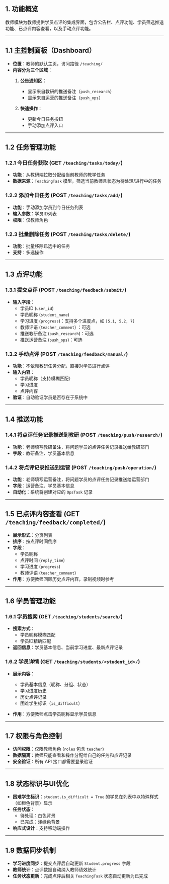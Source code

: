 ## 1. 功能概览
教师模块为教师提供学员点评的集成界面，包含公告栏、点评功能、学员筛选推送功能、已点评内容查看，以及手动点评功能。

---

## 1.1 主控制面板（Dashboard）
- **位置**：教师的默认主页，访问路径 `/teaching/`
- **内容分为三个区域**：
  1. **公告通知区**：
     - 显示来自教研的推送备注（`push_research`）
     - 显示来自运营的推送备注（`push_ops`）
 
  2. **快速操作**：
     - 更新今日任务按钮
     - 手动添加点评入口

---

## 1.2 任务管理功能
### 1.2.1 今日任务获取 (GET `/teaching/tasks/today/`)
- **功能**：从教研端拉取分配给当前教师的教学任务
- **数据来源**：`TeachingTask` 模型，筛选当前教师且状态为待处理/进行中的任务

### 1.2.2 添加今日任务 (POST `/teaching/tasks/add/`)
- **功能**：手动添加学员到今日任务列表
- **输入参数**：学员ID列表
- **权限**：仅教师角色

### 1.2.3 批量删除任务 (POST `/teaching/tasks/delete/`)
- **功能**：批量移除已选中的任务
- **支持**：多选操作

---

## 1.3 点评功能 
### 1.3.1 提交点评 (POST `/teaching/feedback/submit/`)
- **输入字段**：
  - 学员ID (`user_id`)
  - 学员昵称 (`student_name`)
  - 学习进度 (`progress`)：支持多个进度点，如 `[5.1, 5.2, 7]`
  - 教师评语 (`teacher_comment`) ：可选
  - 推送教研备注 (`push_research`)：可选
  - 推送运营备注 (`push_ops`)：可选

### 1.3.2 手动点评 (POST `/teaching/feedback/manual/`)
- **功能**：不依赖教研任务分配，直接对学员进行点评
- **输入内容**：
  - 学员昵称（支持模糊匹配）
  - 学习进度
  - 点评内容
- **验证**：自动验证学员是否存在于系统中

---

## 1.4 推送功能
### 1.4.1 将点评任务记录推送到教研 (POST `/teaching/push/research/`)
- **功能**：老师填写教研备注，将问题学员的点评任务记录推送给教研部门
- **字段**：教研备注、学员基本信息

### 1.4.2 将点评记录推送到运营 (POST `/teaching/push/operation/`)
- **功能**：老师填写运营备注，将问题学员的点评任务记录推送给运营部门
- **字段**：运营备注、学员基本信息
- **自动化**：系统将创建对应的 `OpsTask` 记录

---

## 1.5 已点评内容查看 (GET `/teaching/feedback/completed/`)
- **展示形式**：分页列表
- **排序**：按点评时间倒序
- **字段**：
  - 学员昵称
  - 点评时间 (`reply_time`)
  - 学习进度 (`progress`)
  - 教师评语 (`teacher_comment`)
- **作用**：方便教师回顾历史点评内容，录制视频时参考

---

## 1.6 学员管理功能
### 1.6.1 学员搜索 (GET `/teaching/students/search/`)
- **搜索方式**：
  - 学员昵称模糊匹配
  - 学员ID精确匹配
- **返回信息**：学员基本信息、当前学习进度、最新点评记录

### 1.6.2 学员详情 (GET `/teaching/students/<student_id>/`)
- **展示内容**：
  - 学员基本信息（昵称、分组、状态）
  - 学习进度历史
  - 历史点评记录
  - 困难学生标识（`is_difficult`）
    
- **作用**：方便教师点击学员昵称显示学员信息
---

## 1.7 权限与角色控制
- **访问权限**：仅限教师角色 (`roles` 包含 `teacher`)
- **数据隔离**：教师只能查看和操作分配给自己的任务和点评记录
- **安全验证**：所有 API 接口都需要登录验证

---

## 1.8 状态标识与UI优化
- **困难学生标识**：`student.is_difficult = True` 的学员在列表中以特殊样式（如橙色背景）显示
- **任务状态**：
  - 待处理：白色背景
  - 已完成：浅绿色背景
- **响应式设计**：支持移动端操作

---

## 1.9 数据同步机制
- **学习进度同步**：提交点评后自动更新 `Student.progress` 字段
- **教师统计**：点评数据自动纳入教师绩效统计
- **任务状态更新**：完成点评后相关 `TeachingTask` 状态自动更新为已完成


